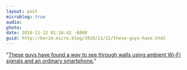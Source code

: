 ```yaml
---
layout: post
microblog: true
audio: 
photo: 
date: 2018-11-12 01:16:42 -0800
guid: http://kerim.micro.blog/2018/11/12/these-guys-have.html
---
```

"[These guys have found a way to see through walls using ambient Wi-Fi signals and an ordinary smartphone.](https://www.technologyreview.com/s/612375/using-wi-fi-to-see-behind-closed-doors-is-easier-than-anyone-thought/)"
